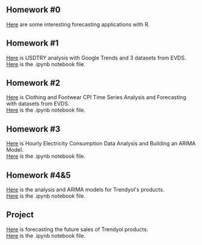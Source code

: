 ## Homework #0

[Here](files/hw0.html) are some interesting forecasting applications with R.  
  
## Homework #1

[Here](files/hw1.html) is USDTRY analysis with Google Trends and 3 datasets from EVDS.  
[Here](files/hw1.ipynb) is the .ipynb notebook file.  

## Homework #2

[Here](files/hw2.html) is Clothing and Footwear CPI Time Series Analysis and Forecasting with datasets from EVDS.  
[Here](files/hw2.ipynb) is the .ipynb notebook file.  

## Homework #3

[Here](files/hw3.html) is Hourly Electricity Consumption Data Analysis and Building an ARIMA Model.  
[Here](files/hw3.ipynb) is the .ipynb notebook file.  

## Homework #4&5

[Here](files/hw4.html) is the analysis and ARIMA models for Trendyol's products.  
[Here](files/hw4.ipynb) is the .ipynb notebook file.  

## Project

[Here](files/project.html) is forecasting the future sales of Trendyol products.  
[Here](files/project.ipynb) is the .ipynb notebook file.  





